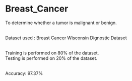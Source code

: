 # Breast_Cancer
To determine whether a tumor is malignant or benign. 

<br /> Dataset used : Breast Cancer Wisconsin Dignostic Dataset

<br /> Training is performed on 80% of the dataset. 
<br /> Testing is performed on 20% of the dataset. 

<br /> Accuracy: 97.37%
